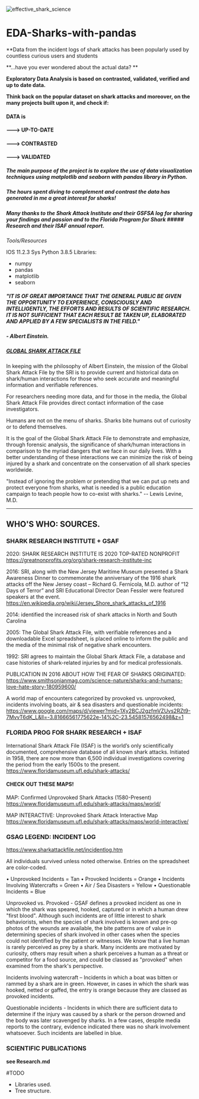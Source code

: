 
![effective_shark_science](https://user-images.githubusercontent.com/76251622/113678730-424a0800-96bf-11eb-8055-7d86e28dfb1c.jpg)


# EDA-Sharks-with-pandas


**Data from the incident logs of shark attacks has been popularly used by countless curious users and students

**...have you ever wondered about the actual data? **


**Exploratory Data Analysis is based on contrasted, validated, verified and up to date data.**

**Think back on the popular dataset on shark attacks and moreover, on the many projects built upon it, and check if:** 



#### DATA is 
####   ---> UP-TO-DATE
####   ---> CONTRASTED
####   ---> VALIDATED


##### The main purpose of the project is to explore the use of data visualization techniques using matplotlib and seaborn with pandas library in Python.
##### The hours spent diving to complement and contrast the data has generated in me a great interest for sharks! 
##### Many thanks to the Shark Attack Institute and their GSFSA log for sharing your findings and passion and to the Florida Program for Shark ##### Research and their ISAF annual report. 




_Tools/Resources_

IOS 11.2.3
Sys
Python 3.8.5
Libraries:
- numpy
- pandas
- matplotlib
- seaborn




##### "IT IS OF GREAT IMPORTANCE THAT THE GENERAL PUBLIC BE GIVEN THE OPPORTUNITY TO EXPERIENCE, CONSCIOUSLY AND INTELLIGENTLY, THE EFFORTS AND RESULTS OF SCIENTIFIC RESEARCH.  IT IS NOT SUFFICIENT THAT EACH RESULT BE TAKEN UP, ELABORATED AND APPLIED BY A FEW SPECIALISTS IN THE FIELD."
##### - Albert Einstein.


##### [GLOBAL SHARK ATTACK FILE](https://www.sharks.org/global-shark-attack-file)


In keeping with the philosophy of Albert Einstein, the mission of the Global Shark Attack File by the SRI is to provide current and historical data on shark/human interactions for those who seek accurate and meaningful information and verifiable references.

For researchers needing more data, and for those in the media, the Global Shark Attack File provides direct contact information of the case investigators.

Humans are not on the menu of sharks. Sharks bite humans out of curiosity or to defend themselves.

It is the goal of the Global Shark Attack File to demonstrate and emphasize, through forensic analysis, the significance of shark/human interactions in comparison to the myriad dangers that we face in our daily lives. With a better understanding of these interactions we can minimize the risk of being injured by a shark and concentrate on the conservation of all shark species worldwide.

"Instead of ignoring the problem or pretending that we can put up nets and protect everyone from sharks, what is needed is a public education campaign to teach people how to co-exist with sharks."
  -- Lewis Levine, M.D.


-------





## WHO'S WHO: SOURCES.
   
     
     

### SHARK RESEARCH INSTITUTE + GSAF 


2020:
SHARK RESEARCH INSTITUTE IS 2020 TOP-RATED NONPROFIT 
https://greatnonprofits.org/org/shark-research-institute-inc


2016:
SRI, along with the New Jersey Maritime Museum presented a Shark Awareness Dinner to commemorate the anniversary of the 1916 shark attacks off the New Jersey coast – Richard G. Fernicola, M.D. author of “12 Days of Terror” and SRI Educational Director Dean Fessler were featured speakers at the event.
https://en.wikipedia.org/wiki/Jersey_Shore_shark_attacks_of_1916

2014:
identified the increased risk of shark attacks in North and South Carolina

2005:
The Global Shark Attack File, with verifiable references and a downloadable Excel spreadsheet, is placed online to inform the public and the media of the minimal risk of negative shark encounters.

1992:
SRI agrees to maintain the Global Shark Attack File, a database and case histories of shark-related injuries by and for medical professionals.


PUBLICATION IN 2016 ABOUT HOW THE FEAR OF SHARKS ORIGINATED:
https://www.smithsonianmag.com/science-nature/sharks-and-humans-love-hate-story-180959600/


A world map of encounters categorized by provoked vs. unprovoked, incidents involving boats, air & sea disasters and questionable incidents: https://www.google.com/maps/d/viewer?mid=1Xy2BCJ2gzfmVZUvs2RZt9-7MvvT6dK_L&ll=-3.81666561775622e-14%2C-23.54581576562498&z=1
   
     
     


### FLORIDA PROG FOR SHARK RESEARCH + ISAF

International Shark Attack File (ISAF) is the world’s only scientifically documented, comprehensive database of all known shark attacks. Initiated in 1958, there are now more than 6,500 individual investigations covering the period from the early 1500s to the present.
https://www.floridamuseum.ufl.edu/shark-attacks/



#### CHECK OUT THESE MAPS!

MAP: Confirmed Unprovoked Shark Attacks (1580-Present) https://www.floridamuseum.ufl.edu/shark-attacks/maps/world/

MAP INTERACTIVE: Unprovoked Shark Attack Interactive Map
https://www.floridamuseum.ufl.edu/shark-attacks/maps/world-interactive/

  
    
### GSAG LEGEND: INCIDENT LOG


https://www.sharkattackfile.net/incidentlog.htm


All individuals survived unless noted otherwise.
Entries on the spreadsheet are color-coded.

• Unprovoked Incidents = Tan
• Provoked Incidents = Orange
• Incidents Involving Watercrafts = Green
• Air / Sea Disasters = Yellow
• Questionable Incidents = Blue

Unprovoked vs. Provoked - GSAF defines a provoked incident as one in which the shark was speared, hooked, captured or in which a human drew "first blood". Although such incidents are of little interest to shark behaviorists, when the species of shark involved is known and pre-op photos of the wounds are available, the bite patterns are of value in determining species of shark involved in other cases when the species could not identified by the patient or witnesses. We know that a live human is rarely perceived as prey by a shark. Many incidents are motivated by curiosity, others may result when a shark perceives a human as a threat or competitor for a food source, and could be classed as "provoked" when examined from the shark's perspective.

Incidents involving watercraft – Incidents in which a boat was bitten or rammed by a shark are in green. However, in cases in which the shark was hooked, netted or gaffed, the entry is orange because they are classed as provoked incidents.

Questionable incidents - Incidents in which there are sufficient data to determine if the injury was caused by a shark or the person drowned and the body was later scavenged by sharks. In a few cases, despite media reports to the contrary, evidence indicated there was no shark involvement whatsoever. Such incidents are labelled in blue.


### SCIENTIFIC PUBLICATIONS


**see Research.md**

#TODO
- Libraries used. 
- Tree structure.


